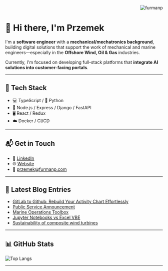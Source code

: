 <p align="right">
  <img src="https://komarev.com/ghpvc/?username=furmanp&label=Profile%20views&color=0e75b6&style=flat" alt="furmanp" />
</p>

# 👋 Hi there, I'm Przemek

I'm a **software engineer** with a **mechanical/mechatronics background**, building digital solutions that support the work of mechanical and marine engineers—especially in the **Offshore Wind, Oil & Gas** industries.

Currently, I'm focused on developing full-stack platforms that **integrate AI solutions into customer-facing portals**.

---

## 🧰 Tech Stack

- 💻 TypeScript / 🐍 Python 
- 🔧 Node.js / Express / Django / FastAPI
- 🖥️ React / Redux 
- ☁️ Docker / CI/CD 

---

## 📬 Get in Touch

- 💼 [LinkedIn](https://www.linkedin.com/in/furmanp/)
- 🌐 [Website](https://www.furmanp.com)
- 📧 [przemek@furmanp.com](mailto:przemek@furmanp.com)

---

## 📕 Latest Blog Entries

<!-- BLOG-POST-LIST:START -->
- [GitLab to Github: Rebuild Your Activity Chart Effortlessly](https://www.furmanp.com/articles/gitlab-to-github-rebuild-activity-chart)
- [Public Service Announcement](https://www.furmanp.com/articles/public-service-announcement)
- [Marine Operations Toolbox](https://www.furmanp.com/articles/marine-operations-toolbox)
- [Jupyter Notebooks vs Excel VBE](https://www.furmanp.com/articles/jupyter-vs-excel-vbe.)
- [Sustainability of composite wind turbines](https://www.furmanp.com/articles/blade-sustainability)
<!-- BLOG-POST-LIST:END -->

---

## 📊 GitHub Stats

<p>
  <img align="left" src="https://github-readme-stats.vercel.app/api/top-langs?username=furmanp&show_icons=true&locale=en&layout=compact" alt="Top Langs" />
</p>
<br clear="both"/>

---
